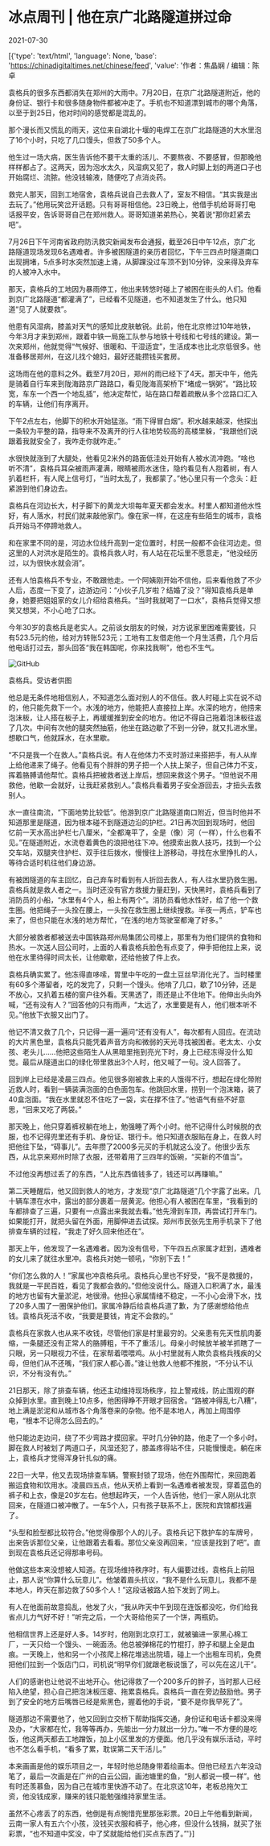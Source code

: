 # 冰点周刊 | 他在京广北路隧道拼过命

2021-07-30

[{'type': 'text/html', 'language': None, 'base': 'https://chinadigitaltimes.net/chinese/feed', 'value': '作者：焦晶娴 / 编辑：陈卓

袁格兵的很多东西都消失在郑州的大雨中。7月20日，在京广北路隧道附近，他的身份证、银行卡和很多随身物件都被冲走了。手机也不知道漂到城市的哪个角落，以至于到25日，他对时间的感觉都是混乱的。

那个漫长而又慌乱的雨天，这位来自湖北十堰的电焊工在京广北路隧道的大水里泡了16个小时，只吃了几口馒头，但救了50多个人。

他生过一场大病，医生告诉他不要干太重的活儿、不要熬夜、不要感冒，但那晚他样样都占了。这两天，因为泡水太久，风湿病又犯了，救人时脚上划的两道口子也开始腐烂、流脓。他没钱输液，随便吃了点消炎药。

救完人那天，回到工地宿舍，袁格兵说自己去救人了，室友不相信。“其实我是出去玩了。”他用玩笑岔开话题。只有哥哥相信他。23日晚上，他借手机给哥哥打电话报平安，告诉哥哥自己在郑州救人。哥哥知道弟弟热心，笑着说“那你赶紧去吧”。

7月26日下午河南省政府防汛救灾新闻发布会通报，截至26日中午12点，京广北路隧道现场发现6名遇难者。许多被困隧道的亲历者回忆，下午三四点时隧道南口出现拥堵，5点多时水突然加速上涌，从脚踝没过车顶不到10分钟，没来得及弃车的人被冲入水中。

那天，袁格兵的工地因为暴雨停工，他出来转悠时碰上了被困在街头的人们。他看到京广北路隧道“都灌满了”，已经看不见隧道，也不知道发生了什么。他只知道“见了人就要救”。

他患有风湿病，膝盖对天气的感知比皮肤敏锐。此前，他在北京修过10年地铁，今年3月才来到郑州，跟着中铁一局施工队参与地铁十号线和七号线的建设。第一次来郑州，他就觉得“气候好、很暖和、干湿适宜”，生活成本也比北京低很多。他准备移居郑州，在这儿找个媳妇，最好还能攒钱买套房。

这场雨在他的意料之外。截至7月20日，郑州的雨已经下了4天。那天中午，他先是骑着自行车来到陇海路京广路路口，看见陇海高架桥下“堵成一锅粥”。“路比较宽，车东一个西一个地乱插”，他决定帮忙，站在路口帮着疏散从多个岔路口汇入的车辆，让他们有序离开。

下午2点左右，他脚下的积水开始猛涨。“雨下得冒白烟”。积水越来越深，他探出一条较为平整的路，指导来不及离开的行人往地势较高的高楼里躲，“我跟他们说跟着我就安全了，我咋走你就咋走。”

水很快就涨到了大腿处，他看见2米外的路面低洼处开始有人被水流冲跑。“啥也听不清”，袁格兵耳朵被雨声灌满，眼睛被雨水迷住，隐约看见有人抱着树，有人扒着栏杆，有人爬上信号灯，“当时太乱了，我都蒙了。”他心里只有一个念头：赶紧游到他们身边去。

袁格兵在河边长大，村子脚下的黄龙大坝每年夏天都会发水。村里人都知道他水性好，有人落水，村民们就来敲他家门。像在家一样，在这座有些陌生的城市，袁格兵开始马不停蹄地救人。

和在家里不同的是，河边水位线升高到一定位置时，村民一般都不会往河边走。但这里的人对洪水是陌生的。袁格兵救人时，有人站在花坛里不愿意走，“他没经历过，以为很快水就会消”。

还有人怕袁格兵不专业，不敢跟他走。一个阿姨刚开始不信他，后来看他救了不少人后，态度一下变了，边游边问：“小伙子几岁啦？结婚了没？”得知袁格兵是单身，她要把姐姐家的女儿介绍给袁格兵。“当时我就喝了一口水”，袁格兵觉得又想笑又想哭，不小心呛了口水。

今年30岁的袁格兵是老实人。之前谈女朋友的时候，对方说家里困难需要钱，只有523.5元的他，给对方转账523元；工地有工友借走他一个月生活费，几个月后他电话打过去，那头回答“我在韩国呢，你来找我啊”，他也不生气。

![GitHub](https://chinadigitaltimes.net/chinese/files/2021/07/post-668936-61039fba53faa.)

袁格兵。受访者供图

他总是无条件地相信别人，不知道怎么面对别人的不信任。救人时碰上实在说不动的，他只能先救下一个。水浅的地方，他能把人直接拉上岸。水深的地方，他捞来泡沫板，让人搭在板子上，再缓缓推到安全的地方。他记不得自己拖着泡沫板往返了几次。中间有次他的腿突然抽筋，他坐在路边歇了不到一分钟，就又扎进水里。想歇口气，他就踩水，在水里歇。

“不只是我一个在救人。”袁格兵说。有人在他体力不支时游过来搭把手，有人从岸上给他递来了绳子。他看见有个胖胖的男子把一个人扶上架子，但自己体力不支，挥着胳膊请他帮忙。袁格兵把被救者送上岸后，想回来救这个男子。“但他说不用救他，他歇一会就好，让我赶紧救别人。”袁格兵看着男子安全游回去，才扭头去救别人。

水一直往南流，“下面地势比较低”。他游到京广北路隧道南口附近，但当时他并不知道那里是隧道，因为根本碰不到隧道边沿的护栏。21日再次回到现场时，他回忆前一天水高出护栏七八厘米，“全都淹平了，全是（像）河（一样），什么也看不见。”在隧道附近，水流卷着黄色的浪把他往下冲。他摸索出救人技巧，找到一个公交车站，双腿夹住护栏、双手往后拨水，慢慢往上游移动，寻找在水里挣扎的人，等待合适时机往他们身边游。

有被困隧道的车主回忆，自己弃车时看到有人折回去救人，有人往水里扔救生圈。袁格兵就是救人者之一。当时还没有官方救援力量赶到，天快黑时，袁格兵看到了消防员的小船，“水里有4个人，船上有两个”。消防员看他水性好，给了他一个救生圈。他把绳子一头拴在腰上，一头拴在救生圈上继续搜救。半夜一两点，铲车也来了，但也只能在水浅的地方帮忙，“在浅的地方驾驶室都淹了好多。”

大部分被救者都被送去中国铁路郑州局集团公司楼上，那里有为他们提供的食物和热水。一次送人回公司时，上面的人看袁格兵脸色有点变了，伸手把他拉上来，说他在水里待得时间太长，让他歇歇，还给他披了件上衣。

袁格兵确实累了。他冻得直哆嗦，胃里中午吃的一盘土豆丝早消化光了。当时楼里有60多个滞留者，吃的发完了，只剩一个馒头。他啃了几口，歇了10分钟，还是不放心，又扒着五楼的窗户往外看。天黑透了，雨还是止不住地下。他伸出头向外喊，“还有没有人？”回答他的只有雨声，“太远了，水里要是有人，他们根本听不见。”他放下衣服又出门了。

他记不清又救了几个，只记得一遍一遍问“还有没有人”，每次都有人回应。在流动的大片黑色里，袁格兵只能凭着声音方向和微弱的天光寻找被困者。老太太、小女孩、老头儿……他把这些陌生人从黑暗里拖到亮光下时，身上已经冻得没什么知觉。最后从隧道出口的绿化带里救出3个人时，他又喊了一句。没人回答了。

回到岸上已经是凌晨三四点。他见很多刚被救上来的人饿得不行，想起在绿化带附近救人时，看到一辆装满泡面的白色面包车。他跳回水里，捞到一个泡沫箱，装了40盒泡面。“我在水里就忍不住吃了一袋，实在撑不住了。”他语气有些不好意思，“回来又吃了两袋。”

那天晚上，他只穿着裤衩躺在地上，勉强睡了两个小时。他不记得什么时候脱的衣服，也不记得兜里还有手机、身份证、银行卡。他只知道衣服贴在身上，在救人时把他往下坠，“碍事儿”。去年攒了2000多元买的手机就这么没了。他很少丢东西，从北京来郑州时除了衣服，还带着用了三四年的饭碗，“买新的不值当”。

不过他没再想过丢了的东西，“人比东西值钱多了，钱还可以再赚嘛。”

第二天睡醒后，他又回到救人的地方，才发现“京广北路隧道”几个字露了出来。几十辆车漂在水中，露出的部分裹着一层黄泥。他担心有人被困在车里，“我看到的车都排查了三遍，只要有一点露出来我就去看。”他先滑到车顶，再尝试打开车门。如果能打开，就把头留在外面，用脚伸进去试探。郑州市民张先生用手机录下了他排查车辆的过程，“我走了好久回来他还在”。

那天上午，他发现了一名遇难者。因为没有信号，下午四五点家属才赶到，遇难者的女儿来了就往水里冲。袁格兵对她一顿吼，“你别下去！”

“你们怎么救的人！”家属也冲袁格兵吼。袁格兵心里也不好受，“我不是救援的，我就是一平民百姓，看见了我都会救的。”但他没说什么。隧道入口积满了水，最浅的地方也留有大量淤泥，地很滑。他担心家属情绪不稳定，一不小心会滑下水，找了20多人围了一圈保护他们。家属冷静后给袁格兵道了歉，为了感谢想给他点钱。袁格兵死活不收，“我要是要钱，肯定不会救的。”

袁格兵在家救人也从来不收钱，尽管他们家是村里最穷的。父亲患有先天性肌肉萎缩，一条腿还没有正常人的胳膊粗，干不了重活儿。母亲小时候放羊被羊抓瞎了一只眼，另一只眼视力不佳，在家帮着喂喂鸡。从小村里就有人欺负袁格兵残疾的父母，但他们从不还嘴，“我们家人都心善。”谁让他救人他都不推脱，“不分认不认识，不分有没有仇。”

21日那天，除了排查车辆，他还主动维持现场秩序，拉上警戒线，防止围观的群众掉到水里。直到晚上10点多，他困得睁不开眼才回宿舍。“路被冲得乱七八糟”，地上满是淤泥和从城市各个角落卷来的杂物。他不是本地人，再加上周围停电，“根本不记得怎么回去的。”

他只能边走边问，绕了不少弯路才摸回家。平时几分钟的路，他走了一个多小时。脚在救人时被划了两道口子，风湿还犯了，膝盖疼得站不住，只能慢慢走。躺在床上，袁格兵才觉得浑身针扎似的痛。

22日一大早，他又去现场排查车辆。警察封锁了现场，他在外围帮忙，来回跑着搬运食物和饮用水。凌晨四五点，他从天桥上看到一名遇难者被发现，穿着蓝色的裤子和上衣，像是20岁左右。他想起昨天，一个人告诉他，他们一家人刚从北京回来，在隧道口被冲散了。一车5个人，只有孩子联系不上，医院和宾馆都找遍了。

“头型和脸型都比较符合。”他觉得像那个人的儿子。袁格兵记下救护车的车牌号，出来告诉那位父亲，让他跟着去看看。那位父亲没再回来，“应该是找到了吧”。直到现在袁格兵还记得那串号码。

他做这些本来没想被人知道。在现场维持秩序时，有人偏要过线，袁格兵上前阻止，那人说“你算什么玩意儿”。他皱着眉头抗议，“我不是什么玩意儿，我都不是本地人，昨天在那边救了50多个人！”这段话被路人拍下发到了网上。

有人在他面前故意捣乱，他发了火，“我从昨天中午到现在连饭都没吃，你们给我省点儿力气好不好！”听完之后，一个大哥给他买了一个饼，两瓶奶。

他相信世界上还是好人多。14岁时，他刚到北京打工，就被骗进一家黑心棉工厂，一天只给一个馒头、一碗面汤。他总被弹棉花的竹棍打，脖子和腿上全是血痕。一天晚上，他和另一个小孩爬上棉花堆逃出院墙，碰上一个出租车司机，免费把他们拉到一个饭店门口，司机说“明早你们就跟老板说饿了，可以先在这儿干”。

人们的感谢也让他说不出地开心。他记得救了一个200多斤的胖子，当时那人已经陷入绝望，担心自己把泡沫板压瘪、拖累袁格兵。袁格兵一直在旁边鼓励他。男子到了安全的地方后嘴唇已经是紫黑色，握着他的手说，“要不是你我早死了”。

隧道那边不需要他了，他又回到立交桥下帮助指挥交通，身份证和电话卡都没来得及办，“大家都在忙，我等等再办，先能出一分力就出一分力。”唯一不方便的是吃饭，他这两天都去工地蹭饭，加上小区里发的方便面。他几乎没有娱乐活动，平时也不怎么看手机，“看多了累，耽误第二天干活儿。”

本来画画是他的娱乐项目之一，年轻时他总随身带着绘画本。但他已经五六年没动笔了，最后一次画是在广州的白云公园，画池塘里的鱼，“别人都说一模一样”。他有时还羡慕鱼，因为自己在城市里快游不动了。在北京这10年，老板总拖欠工资，他没钱成家，赚来的钱只能勉强维持家里生活。

虽然不心疼丢了的东西，他倒是有点惋惜兜里那张彩票。20日上午他看到新闻，云南一家人有五六个小孩，没钱买衣服和裤子，他心疼，但没什么钱捐，就买了张彩票，“也不知道中奖没，中了奖就能给他们买点东西了。”'}]